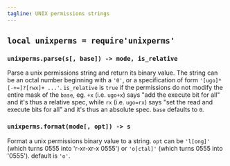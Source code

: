 ```yaml
---
tagline: UNIX permissions strings
---
```


## `local unixperms = require'unixperms'`

### `unixperms.parse(s[, base]) -> mode, is_relative`

Parse a unix permissions string and return its binary value. The string
can be an octal number beginning with a `'0'`, or a specification of form
`'[ugo]*[-+=]?[rwx]+ ...'`. `is_relative` is `true` if the permissions do not
modify the entire mask of the `base`, eg. `+x` (i.e. `ugo+x`) says
"add the execute bit for all" and it's thus a relative spec, while `rx`
(i.e. `ugo=rx`) says "set the read and execute bits for all" and it's thus
an absolute spec. `base` defaults to `0`.

### `unixperms.format(mode[, opt]) -> s`

Format a unix permissions binary value to a string. `opt` can be `'l[ong]'`
(which turns 0555 into 'r-xr-xr-x 0555') or `'o[ctal]'` (which turns 0555
into '0555'). default is `'o'`.

